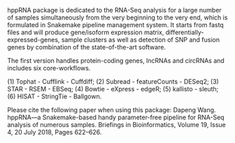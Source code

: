 hppRNA package is dedicated to the RNA-Seq analysis for a large number of samples simultaneously from the very beginning to the very end, which is formulated in Snakemake pipeline management system. It starts from fastq files and will produce gene/isoform expression matrix, differentially-expressed-genes, sample clusters as well as detection of SNP and fusion genes by combination of the state-of-the-art software.

The first version handles protein-coding genes, lncRNAs and circRNAs and includes six core-workflows.

(1) Tophat - Cufflink - Cuffdiff; 
(2) Subread - featureCounts - DESeq2; 
(3) STAR - RSEM - EBSeq; 
(4) Bowtie - eXpress - edgeR; 
(5) kallisto - sleuth; 
(6) HISAT - StringTie - Ballgown.

Please cite the following paper when using this package:
Dapeng Wang. hppRNA—a Snakemake-based handy parameter-free pipeline for RNA-Seq analysis of numerous samples. Briefings in Bioinformatics, Volume 19, Issue 4, 20 July 2018, Pages 622–626.




